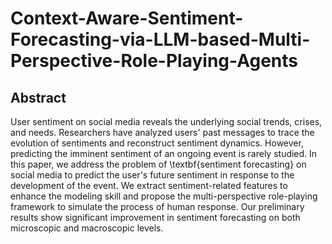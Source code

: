 # Context-Aware-Sentiment-Forecasting-via-LLM-based-Multi-Perspective-Role-Playing-Agents

## Abstract
User sentiment on social media reveals the underlying social trends, crises, and needs. Researchers have analyzed users' past messages to trace the evolution of sentiments and reconstruct sentiment dynamics. However, predicting the imminent sentiment of an ongoing event is rarely studied. In this paper, we address the problem of \textbf{sentiment forecasting} on social media to predict the user's future sentiment in response to the development of the event. We extract sentiment-related features to enhance the modeling skill and propose the multi-perspective role-playing framework to simulate the process of human response. Our preliminary results show significant improvement in sentiment forecasting on both microscopic and macroscopic levels.

